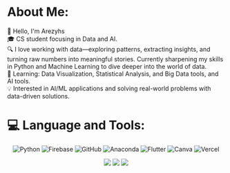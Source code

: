 

# About Me:
👋 Hello, I'm Arezyhs<br>
🎓 CS student focusing in Data and AI.<br>
🔍 I love working with data—exploring patterns, extracting insights, and turning raw numbers into meaningful stories. Currently sharpening my skills in Python and Machine Learning to dive deeper into the world of data.<br>
🌱 Learning: Data Visualization, Statistical Analysis, and Big Data tools, and AI tools.<br>
💡 Interested in AI/ML applications and solving real-world problems with data-driven solutions.<br>

# 💻 Language and Tools:
<div align="center">

![Python](https://img.shields.io/badge/python-3670A0?style=for-the-badge&logo=python&logoColor=ffdd54) ![Firebase](https://img.shields.io/badge/firebase-a08021?style=for-the-badge&logo=firebase&logoColor=ffcd34) ![GitHub](https://img.shields.io/badge/github-%23121011.svg?style=for-the-badge&logo=github&logoColor=white) ![Anaconda](https://img.shields.io/badge/Anaconda-%2344A833.svg?style=for-the-badge&logo=anaconda&logoColor=white) ![Flutter](https://img.shields.io/badge/Flutter-%2302569B.svg?style=for-the-badge&logo=Flutter&logoColor=white) ![Canva](https://img.shields.io/badge/Canva-%2300C4CC.svg?style=for-the-badge&logo=Canva&logoColor=white) ![Vercel](https://img.shields.io/badge/vercel-%23000000.svg?style=for-the-badge&logo=vercel&logoColor=white)


![](https://github-readme-stats.vercel.app/api/top-langs/?username=arezyhs&theme=dark&hide_border=true&include_all_commits=false&count_private=false&layout=compact)
![](https://github-readme-stats.vercel.app/api/top-langs/?username=arezyhs&theme=dark&hide_border=true&include_all_commits=false&count_private=false&layout=compact)
![](https://github-readme-stats.vercel.app/api/top-langs/?username=arezyhs&theme=dark&hide_border=false&include_all_commits=false&count_private=false&layout=compact)

</div>

<!-- Proudly created with GPRM ( https://gprm.itsvg.in ) -->
